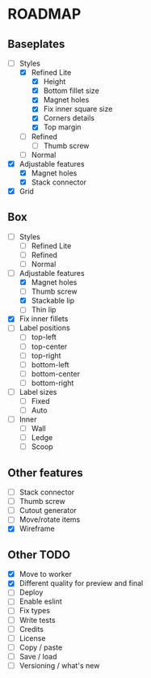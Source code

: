 # ROADMAP

## Baseplates
- [ ] Styles
  - [x] Refined Lite
    - [x] Height 
    - [x] Bottom fillet size
    - [x] Magnet holes
    - [x] Fix inner square size
    - [x] Corners details
    - [x] Top margin
  - [ ] Refined
    - [ ] Thumb screw
  - [ ] Normal
- [x] Adjustable features
  - [x] Magnet holes
  - [x] Stack connector
- [x] Grid

## Box
- [ ] Styles
  - [ ] Refined Lite
  - [ ] Refined
  - [ ] Normal
- [ ] Adjustable features
  - [x] Magnet holes
  - [ ] Thumb screw
  - [x] Stackable lip
  - [ ] Thin lip
- [x] Fix inner fillets
- [ ] Label positions
  - [ ] top-left
  - [ ] top-center
  - [ ] top-right
  - [ ] bottom-left
  - [ ] bottom-center
  - [ ] bottom-right
- [ ] Label sizes
  - [ ] Fixed
  - [ ] Auto
- [ ] Inner
  - [ ] Wall
  - [ ] Ledge
  - [ ] Scoop

## Other features
- [ ] Stack connector
- [ ] Thumb screw
- [ ] Cutout generator
- [ ] Move/rotate items
- [x] Wireframe

## Other TODO
- [x] Move to worker
- [x] Different quality for preview and final
- [ ] Deploy
- [ ] Enable eslint
- [ ] Fix types
- [ ] Write tests
- [ ] Credits
- [ ] License
- [ ] Copy / paste
- [ ] Save / load
- [ ] Versioning / what's new